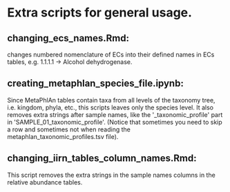 # Extra scripts for general usage.

## changing_ecs_names.Rmd: 
changes numbered nomenclature of ECs into their defined names in ECs tables, e.g. 1.1.1.1 -> Alcohol dehydrogenase. 


## creating_metaphlan_species_file.ipynb:
Since MetaPhlAn tables contain taxa from all levels of the taxonomy tree, i.e. kingdom, phyla, etc., this scripts leaves only the species level. 
It also removes extra strings after sample names, like the '_taxonomic_profile' part in 'SAMPLE_01_taxonomic_profile'. 
(Notice that sometimes you need to skip a row and sometimes not when reading the metaphlan_taxonomic_profiles.tsv file). 


## changing_iirn_tables_column_names.Rmd:
This script removes the extra strings in the sample names columns in the relative abundance tables. 



